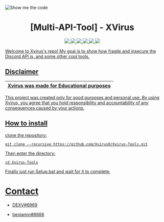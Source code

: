 ![Show me the code](https://preview.redd.it/4zh2hgl46cp51.png?width=3325&format=png&auto=webp&s=b9123bff12e1d5b86248d27a059104b4c92e05b5)

<h1 align="center">[Multi-API-Tool] - XVirus</h1>
<p align="center">
  <a href="https://github.com/Xvirus0/Xvirus-Tools/blob/main/LICENSE">
    <img src="https://img.shields.io/badge/License-MIT-important">
  </a>
  <a href="https://www.python.org">
    <img src="https://img.shields.io/badge/Python-3.9-informational.svg">
  </a>
  <a href="https://github.com/Xvirus0/Xvirus-Tools">
    <img src="https://img.shields.io/badge/covarage-70%25-yellow">
  </a>
  <a href="https://github.com/Xvirus0/">
    <img src="https://img.shields.io/github/repo-size/Xvirus0/Xvirus_Tools.svg?label=Repo%20size&style=flat-square">
  </a>
  <a href="https://github.com/Xvirus0/">
    <img src="https://gpvc.arturio.dev/xvirus0">
  </a>
    <a href="https://github.com/Xvirus0/">
    <img src="https://img.shields.io/tokei/lines/github/Xvirus0/Xvirus-Tools">
</p>

Welcome to Xvirus's repo!
My goal is to show how fragile and insecure the Discord API is, and some other cool tools.

## Disclaimer

|Xvirus was made for Educational purposes|
|-------------------------------------------------|
This project was created only for good purposes and personal use.
By using Xvirus, you agree that you hold responsibility and accountability of any consequences caused by your actions.

## How to install 
 clone the repository: 
```shell
git clone --recursive https://github.com/Xvirus0/Xvirus-Tools.git
```
Then enter the directory:
```shell
cd Xvirus-Tools
```
Finally just run Setup.bat and wait for it to complete.


# Contact

* DEXV#6969

* benjamin#6666

<!-- The machine is now active. Recovery protocol initiated. Please stand by! -->
